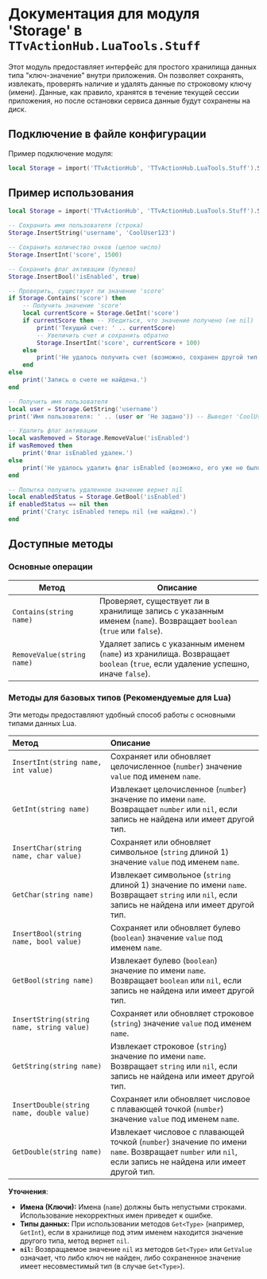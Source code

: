 # Документация для модуля 'Storage' в `TTvActionHub.LuaTools.Stuff`

Этот модуль предоставляет интерфейс для простого хранилища данных типа "ключ-значение" внутри приложения. Он позволяет сохранять, извлекать, проверять наличие и удалять данные по строковому ключу (имени). Данные, как правило, хранятся в течение текущей сессии приложения, но после остановки сервиса данные будут сохранены на диск.

## Подключение в файле конфигурации

Пример подключение модуля:

```lua
local Storage = import('TTvActionHub', 'TTvActionHub.LuaTools.Stuff').Storage
```

## Пример использования

```lua
local Storage = import('TTvActionHub', 'TTvActionHub.LuaTools.Stuff').Storage

-- Сохранить имя пользователя (строка)
Storage.InsertString('username', 'CoolUser123')

-- Сохранить количество очков (целое число)
Storage.InsertInt('score', 1500)

-- Сохранить флаг активации (булево)
Storage.InsertBool('isEnabled', true)

-- Проверить, существует ли значение 'score'
if Storage.Contains('score') then
    -- Получить значение 'score'
    local currentScore = Storage.GetInt('score')
    if currentScore then -- Убедиться, что значение получено (не nil)
        print('Текущий счет: ' .. currentScore)
        -- Увеличить счет и сохранить обратно
        Storage.InsertInt('score', currentScore + 100)
    else
        print('Не удалось получить счет (возможно, сохранен другой тип данных).')
    end
else
    print('Запись о счете не найдена.')
end

-- Получить имя пользователя
local user = Storage.GetString('username')
print('Имя пользователя: ' .. (user or 'Не задано')) -- Выведет 'CoolUser123' или 'Не задано', если ключ не найден

-- Удалить флаг активации
local wasRemoved = Storage.RemoveValue('isEnabled')
if wasRemoved then
    print('Флаг isEnabled удален.')
else
    print('Не удалось удалить флаг isEnabled (возможно, его уже не было).')
end

-- Попытка получить удаленное значение вернет nil
local enabledStatus = Storage.GetBool('isEnabled')
if enabledStatus == nil then
    print('Статус isEnabled теперь nil (не найден).')
end
```

## Доступные методы

### Основные операции

| Метод                      | Описание                                                                                                                      |
| -------------------------- | ----------------------------------------------------------------------------------------------------------------------------- |
| `Contains(string name)`    | Проверяет, существует ли в хранилище запись с указанным именем (`name`). Возвращает `boolean` (`true` или `false`).           |
| `RemoveValue(string name)` | Удаляет запись с указанным именем (`name`) из хранилища. Возвращает `boolean` (`true`, если удаление успешно, иначе `false`). |

### Методы для базовых типов (Рекомендуемые для Lua)

Эти методы предоставляют удобный способ работы с основными типами данных Lua.

| Метод                                     | Описание                                                                                                                                               |
| :---------------------------------------- | :----------------------------------------------------------------------------------------------------------------------------------------------------- |
| `InsertInt(string name, int value)`       | Сохраняет или обновляет целочисленное (`number`) значение `value` под именем `name`.                                                                   |
| `GetInt(string name)`                     | Извлекает целочисленное (`number`) значение по имени `name`. Возвращает `number` или `nil`, если запись не найдена или имеет другой тип.               |
| `InsertChar(string name, char value)`     | Сохраняет или обновляет символьное (`string` длиной 1) значение `value` под именем `name`.                                                             |
| `GetChar(string name)`                    | Извлекает символьное (`string` длиной 1) значение по имени `name`. Возвращает `string` или `nil`, если запись не найдена или имеет другой тип.         |
| `InsertBool(string name, bool value)`     | Сохраняет или обновляет булево (`boolean`) значение `value` под именем `name`.                                                                         |
| `GetBool(string name)`                    | Извлекает булево (`boolean`) значение по имени `name`. Возвращает `boolean` или `nil`, если запись не найдена или имеет другой тип.                    |
| `InsertString(string name, string value)` | Сохраняет или обновляет строковое (`string`) значение `value` под именем `name`.                                                                       |
| `GetString(string name)`                  | Извлекает строковое (`string`) значение по имени `name`. Возвращает `string` или `nil`, если запись не найдена или имеет другой тип.                   |
| `InsertDouble(string name, double value)` | Сохраняет или обновляет числовое с плавающей точкой (`number`) значение `value` под именем `name`.                                                     |
| `GetDouble(string name)`                  | Извлекает числовое с плавающей точкой (`number`) значение по имени `name`. Возвращает `number` или `nil`, если запись не найдена или имеет другой тип. |

**Уточнения**:

- **Имена (Ключи):** Имена (`name`) должны быть непустыми строками. Использование некорректных имен приведет к ошибке.
- **Типы данных:** При использовании методов `Get<Type>` (например, `GetInt`), если в хранилище под этим именем находится значение другого типа, метод вернет `nil`.
- **`nil`:** Возвращаемое значение `nil` из методов `Get<Type>` или `GetValue` означает, что либо ключ не найден, либо сохраненное значение имеет несовместимый тип (в случае `Get<Type>`).
